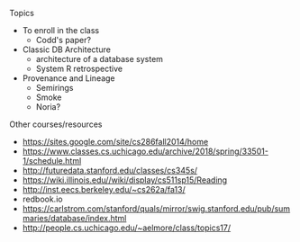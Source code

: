 
Topics

* To enroll in the class
  * Codd's paper?
* Classic DB Architecture
  * architecture of a database system
  * System R retrospective
* Provenance and Lineage
  * Semirings
  * Smoke
  * Noria?

Other courses/resources

* https://sites.google.com/site/cs286fall2014/home
* https://www.classes.cs.uchicago.edu/archive/2018/spring/33501-1/schedule.html
* http://futuredata.stanford.edu/classes/cs345s/
* https://wiki.illinois.edu//wiki/display/cs511sp15/Reading
* http://inst.eecs.berkeley.edu/~cs262a/fa13/
* redbook.io
* https://carlstrom.com/stanford/quals/mirror/swig.stanford.edu/pub/summaries/database/index.html
* http://people.cs.uchicago.edu/~aelmore/class/topics17/